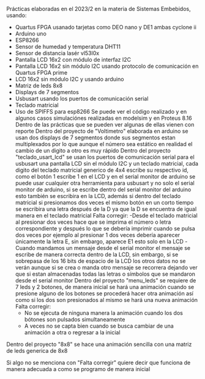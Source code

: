 Prácticas elaboradas en el 2023/2 en la materia de Sistemas Embebidos, usando: 
- Quartus FPGA usanado tarjetas como DEO nano y DE1 ambas cyclone ii
- Arduino uno
- ESP8266
- Sensor de humedad y temperatura DHT11
- Sensor de distancia lasér vl53l0x
- Pantalla LCD 16x2 con módulo de interfaz I2C
- Pantalla LCD 16x2 sin módulo I2C usando protocolo de comunicación en Quartus FPGA prime
- LCD 16x2 sin módulo I2C y usando arduino
- Matriz de leds 8x8
- Displays de 7 segmentos
- Usbusart usando los puertos de comunicación serial
- Teclado matricial
- Uso de SPIFFS para esp8266
Se puede ver el código realizado y en algunos casos simulaciónes realizadas en modelsim y en Proteus 8.16
Dentro de las prácticas que se pueden ver algunas de ellas vienen con reporte
Dentro del proyecto de "Voltimetro" elaborada en arduino se usan dos displays de 7 segmentos donde sus
  segmentos estan multiplexados por lo que aunque el número sea estático en realidad el cambio de un
  digito a otro es muy rápido
Dentro del proyecto "teclado_usart_lcd" se usan los puertos de comunicación serial para el usbusart
  una pantalla LCD sin el módulo I2C y un teclado matricial, cada digito del teclado matricial generico
  de 4x4 escribe su respectivo id, como el botón 1 escribe 1 en el LCD y en el serial monitor de arduino
  se puede usar cualquier otra herramienta para usbusart y no solo el serial monitor de arduino, si se
  escribe dentro del serial monitor del arduino esto también se escribira en la LCD, además si dentro
  del teclado matricial si presionamos dos veces el mismo botón en un corto tiempo se escribira una
  letra después de la D ya que la D se encuentra de igual manera en el teclado matricial
    Falta corregir:
  -Desde el teclado matricial al presionar dos veces hace que se imprima el número o letra
    correspondiente y después lo que se debería imprimir cuando se pulsa dos veces por ejemplo al
    presionar 1 dos veces debería aparecer únicamente la letra E, sin embargo, aparece E1 esto solo
    en la LCD
  -Cuando mandamos un mensaje desde el serial monitor el mensaje se escribe de manera correcta dentro
    de la LCD, sin embargo, si se sobrepasa de los 16 bits de espacio de la LCD los otros datos no se
    verán aunque si se crea o manda otro mensaje se recorrera dejando ver que si estan almacenadas
    todas las letras o símbolos que se mandaron desde el serial monitor
Dentro del proyecto "menu_leds" se requiere de 7 leds y 2 botones, de manera inicial se hará una
  animación cuando se presione alguno de los botones se procederá hacer otra animación así como si los
  dos son presionados al mismo se hará una nueva animación
  Falta corregir:
  - No se ejecuta de ninguna manera la animación cuando los dos bótones son pulsados simultaneamente
  - A veces no se capta bien cuando se busca cambiar de una animación a otra o regresar a la inicial
 
Dentro del proyecto "8x8" se hace una animación sencilla con una matriz de leds generica de 8x8

Si algo no se menciona con "Falta corregir" quiere decir que funciona de manera adecuada a como se
programo de manera inicial

